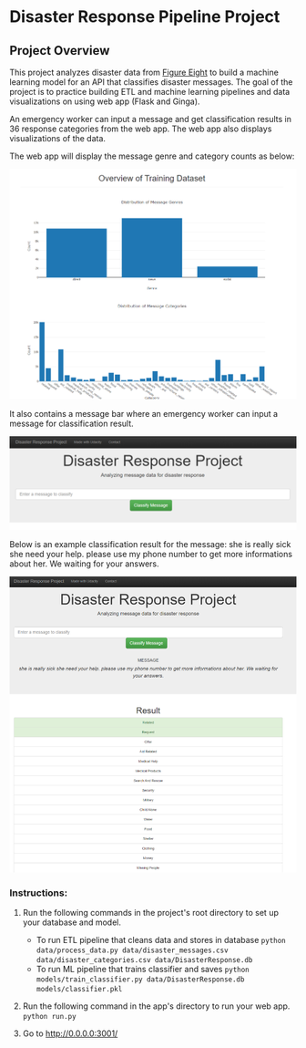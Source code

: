 # Disaster Response Pipeline Project

## Project Overview
This project analyzes disaster data from [Figure Eight](https://appen.com/) to build a machine learning model for an API that classifies disaster messages. The goal of the project is to practice building ETL and machine learning pipelines and data visualizations on using web app (Flask and Ginga).

An emergency worker can input a message and get classification results in 36 response categories from the web app. The web app also displays visualizations of the data.

The web app will display the message genre and category counts as below:

![alt text](screenshots/category_count.png)

It also contains a message bar where an emergency worker can input a message
for classification result.

![alt text](screenshots/message_input.png)

Below is an example classification result for the message: she is really sick she need your help. please use my phone number to get more informations about her. We waiting for your answers.  

![alt text](screenshots/message_classification_example.png)


### Instructions:
1. Run the following commands in the project's root directory to set up your database and model.

    - To run ETL pipeline that cleans data and stores in database
        `python data/process_data.py data/disaster_messages.csv data/disaster_categories.csv data/DisasterResponse.db`
    - To run ML pipeline that trains classifier and saves
        `python models/train_classifier.py data/DisasterResponse.db models/classifier.pkl`

2. Run the following command in the app's directory to run your web app.
    `python run.py`

3. Go to http://0.0.0.0:3001/
